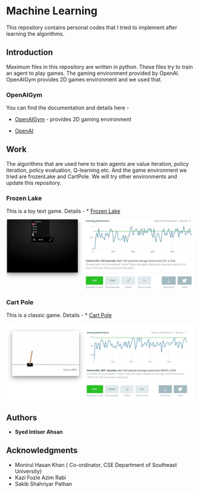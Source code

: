 # Machine Learning

This repository contains personal codes that I tried to implement after learning the algorithms. 

## Introduction

Maximum files in this repository are written in python. These files try to train an agent to play games. The gaming environment provided by OpenAI. OpenAIGym provides 2D games environment and we used that.


### OpenAIGym

You can find the documentation and details here -

* [OpenAIGym](https://github.com/openai/gym) - provides 2D gaming environment

* [OpenAI](https://openai.com/)  
 
## Work 

The algorithms that are used here to train agents are value iteration, policy iteration, policy evaluation, Q-learning etc. And the game environment we tried are frozenLake and CartPole. We will try other environments and update this repository.   


### Frozen Lake

This is a toy text game. Details -  * [Frozen Lake](https://gym.openai.com/envs/FrozenLake-v0/)

![Our Policy Evaluation Solution ](https://github.com/Intiser/MachineLearning/blob/master/OpenAIGym/22015607_1606383616079563_1536396437_o.jpg)

### Cart Pole

This is a classic game. Details -  * [Cart Pole](https://gym.openai.com/envs/CartPole-v1/)

![Our Q-Learning Solution ](https://github.com/Intiser/MachineLearning/blob/master/OpenAIGym/20901429_1520779987982501_6667608153407104141_o.jpg)


## Authors

* **Syed Intiser Ahsan** 

## Acknowledgments

* Monirul Hasan Khan ( Co-ordinator, CSE Department of Southeast University) 
* Kazi Fozle Azim Rabi
* Sakib Shahriyar Pathan
